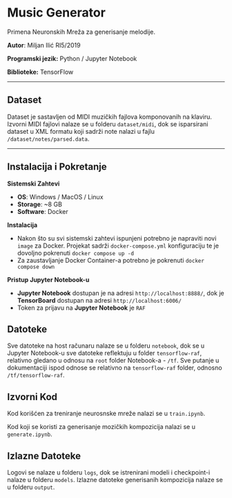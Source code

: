 # Music Generator

Primena Neuronskih Mreža za generisanje melodije. 

**Autor**: Miljan Ilić RI5/2019

**Programski jezik:** Python / Jupyter Notebook

**Biblioteke:** TensorFlow

---

## Dataset

Dataset je sastavljen od MIDI muzičkih fajlova komponovanih na klaviru. Izvorni MIDI fajlovi nalaze se u folderu
`dataset/midi`, dok se isparsirani dataset u XML formatu koji sadrži note nalazi u fajlu `/dataset/notes/parsed.data`.

---

## Instalacija i Pokretanje

**Sistemski Zahtevi**

- **OS**: Windows / MacOS / Linux
- **Storage**: ~8 GB
- **Software**: Docker

**Instalacija**

- Nakon što su svi sistemski zahtevi ispunjeni potrebno je napraviti novi `image` za Docker. Projekat sadrži `docker-compose.yml` konfiguraciju te je dovoljno pokrenuti `docker compose up -d`
- Za zaustavljanje Docker Container-a potrebno je pokrenuti `docker compose down`

**Pristup Jupyter Notebook-u**

- **Jupyter Notebook** dostupan je na adresi `http://localhost:8888/`, dok je **TensorBoard** dostupan na adresi `http://localhost:6006/`
- Token za prijavu na **Jupyter Notebook** je `RAF`

## Datoteke

Sve datoteke na host računaru nalaze se u folderu `notebook`, dok se u Jupyter Notebook-u sve datoteke reflektuju u folder `tensorflow-raf`, relativno gledano u odnosu na `root` folder Notebook-a - `/tf`. Sve putanje u 
dokumentaciji ispod odnose se relativno na `tensorflow-raf` folder, odnosno `/tf/tensorflow-raf`.

## Izvorni Kod

Kod korišćen za treniranje neurosnske mreže nalazi se u `train.ipynb`.

Kod koji se koristi za generisanje mozičkih kompozicija nalazi se u `generate.ipynb`.

## Izlazne Datoteke

Logovi se nalaze u folderu `logs`, dok se istrenirani modeli i checkpoint-i nalaze u folderu `models`. 
Izlazne datoteke generisanih kompozicija nalaze se u folderu `output`.


 
